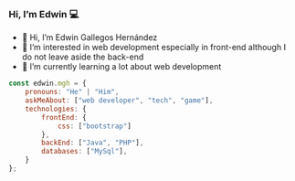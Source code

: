 ### Hi, I’m Edwin 💻
- 👋 Hi, I’m Edwin Gallegos Hernández
- 👀 I’m interested in web development especially in front-end although I do not leave aside the back-end
- 🌱 I’m currently learning a lot about web development

```javascript
const edwin.mgh = {
    pronouns: "He" | "Him",
    askMeAbout: ["web developer", "tech", "game"],
    technologies: {
        frontEnd: {
            css: ["bootstrap"]
        },
        backEnd: ["Java", "PHP"],
        databases: ["MySql"],
    }
};
```

<!---
edwinmghdez/edwinmghdez is a ✨ special ✨ repository because its `README.md` (this file) appears on your GitHub profile.
You can click the Preview link to take a look at your changes.
--->
